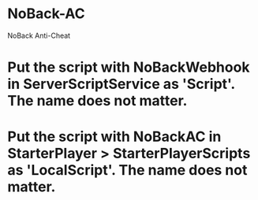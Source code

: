 # NoBack-AC
NoBack Anti-Cheat

# Put the script with NoBackWebhook in ServerScriptService as 'Script'. The name does not matter.

# Put the script with NoBackAC in StarterPlayer > StarterPlayerScripts as 'LocalScript'. The name does not matter.
